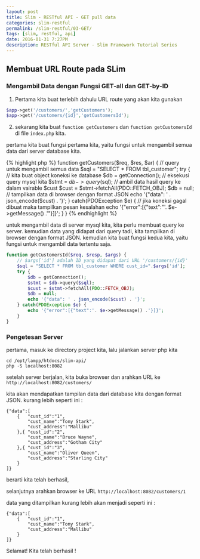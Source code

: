 ```yaml
---
layout: post
title: Slim - RESTful API - GET pull data
categories: slim-restful
permalink: /slim-restful/03-GET/
tags: [slim, restful, api]
date: 2016-01-31 7:27PM
description: RESTful API Server - Slim Framework Tutorial Series
---
```


## Membuat URL Route pada SLim ##

### Mengambil Data dengan Fungsi GET-all dan GET-by-ID ###

1. Pertama kita buat terlebih dahulu URL route yang akan kita gunakan

```php
$app->get('/customers/','getCustomers');
$app->get('/customers/{id}','getCustomersId');
```

2. sekarang kita buat `function getCustomers` dan `function getCustomersId` di file `index.php` kita.

pertama kita buat fungsi pertama kita, yaitu fungsi untuk mengambil semua data dari server database kita.

{% highlight php %}
function getCustomers($req, $res, $ar) {
	// query untuk mengambil semua data
    $sql = "SELECT * FROM tbl_customer";
    try {
    	// kita buat object koneksi ke database
        $db = getConnection();
        // eksekusi query mysql kita
        $stmt = $db->query($sql);
        // ambil data hasil query ke dalam vairable $cust
        $cust = $stmt->fetchAll(PDO::FETCH_OBJ);
        $db = null;
        // tampilkan data di browser dengan format JSON
        echo '{"data": ' . json_encode($cust) . '}';
    } catch(PDOException $e) {
    	// jika koneksi gagal dibuat maka tampilkan pesan kesalahan
        echo '{"error":[{"text":"'. $e->getMessage() .'"}]}';
    }
}
{% endhighlight %}

untuk mengambil data di server mysql kita, kita perlu membuat query ke server.
kemudian data yang didapat dari query tadi, kita tampilkan di browser dengan format JSON.
kemudian kita buat fungsi kedua kita, yaitu fungsi untuk mengambil data tertentu saja.

~~~~ php
function getCustomersId($req, $resp, $args) {
	// $args['id'] adalah ID yang didapat dari URL '/customers/{id}'
    $sql = "SELECT * FROM tbl_customer WHERE cust_id=".$args['id'];
    try {
        $db = getConnection();
        $stmt = $db->query($sql);
        $cust = $stmt->fetchAll(PDO::FETCH_OBJ);
        $db = null;
        echo '{"data": ' . json_encode($cust) . '}';
    } catch(PDOException $e) {
        echo '{"error":[{"text":'. $e->getMessage() .'}]}';
    }
}
~~~~

### Pengetesan Server ###

pertama, masuk ke directory project kita, lalu jalankan server php kita

```
cd /opt/lampp/htdocs/slim-api/
php -S localhost:8082
```

setelah server berjalan, kita buka browser dan arahkan URL ke `http://localhost:8082/customers/`

kita akan mendapatkan tampilan data dari database kita dengan format JSON.
kurang lebih seperti ini :

```
{"data":[
	{	"cust_id":"1",
		"cust_name":"Tony Stark",
		"cust_address":"Mallibu"
	},{	"cust_id":"2",
		"cust_name":"Bruce Wayne",
		"cust_address":"Gotham City"
	},{	"cust_id":"3",
		"cust_name":"Oliver Queen",
		"cust_address":"Starling City"
	}
]}
```

berarti kita telah berhasil,

selanjutnya arahkan browser ke URL `http://localhost:8082/customers/1`

data yang ditampilkan kurang lebih akan menjadi seperti ini :

```
{"data":[
	{	"cust_id":"1",
		"cust_name":"Tony Stark",
		"cust_address":"Mallibu"
	}
]}
```

Selamat! Kita telah berhasil !